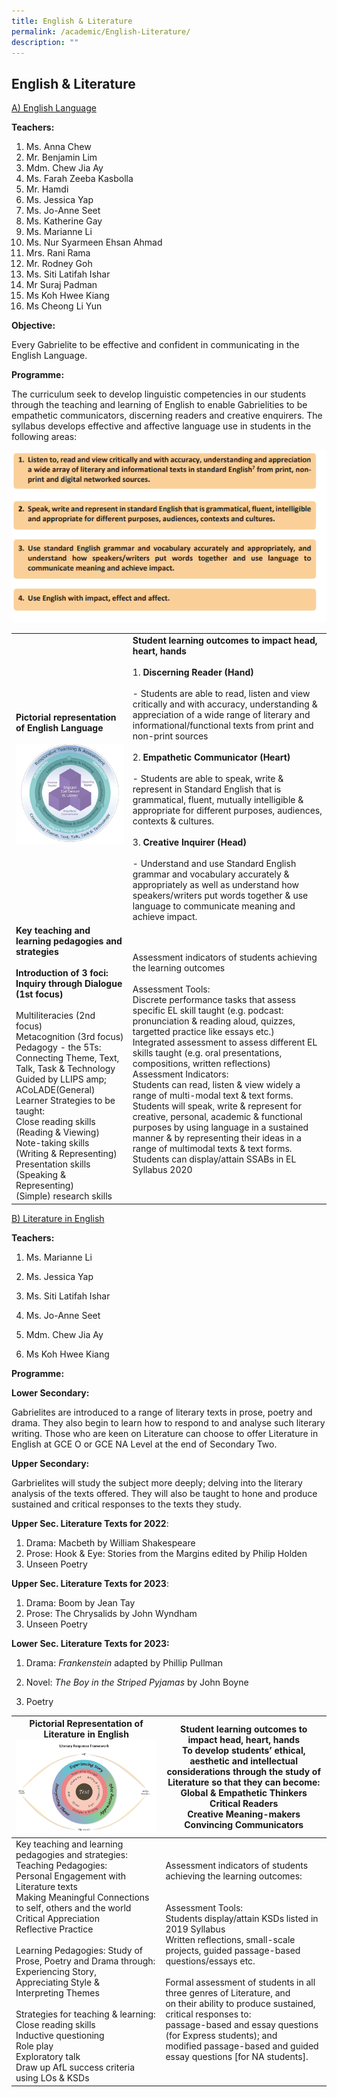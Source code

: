 ```yaml
---
title: English & Literature
permalink: /academic/English-Literature/
description: ""
---
```

## English & Literature 

<u>A) English Language</u>

  
**Teachers:**

1.  Ms. Anna Chew  
2.  Mr. Benjamin Lim
3.  Mdm. Chew Jia Ay
4.  Ms. Farah Zeeba Kasbolla     
5.  Mr. Hamdi
6.  Ms. Jessica Yap
7.  Ms. Jo-Anne Seet
8.  Ms. Katherine Gay
9.  Ms. Marianne Li
10.  Ms. Nur Syarmeen Ehsan Ahmad
11.  Mrs. Rani Rama  
12.  Mr. Rodney Goh
13.  Ms. Siti Latifah Ishar
14.  Mr Suraj Padman
15.  Ms Koh Hwee Kiang
16.  Ms Cheong Li Yun

**Objective:**

Every Gabrielite to be effective and confident in communicating in the English Language.  

**Programme:**

The curriculum seek to develop linguistic competencies in our students through the teaching and learning of English to enable Gabrielities to be empathetic communicators, discerning readers and creative enquirers. The syllabus develops effective and affective language use in students in the following areas:


![](/images/EL.png)

|                                                                                                                                                                                                                                                                                                                                                                                                                                                                                                                    |                                                                                                                                                                                                                                                                                                                                                                                                                                                                                                                                                                                                                                                                                                                                                                                               |
|--------------------------------------------------------------------------------------------------------------------------------------------------------------------------------------------------------------------------------------------------------------------------------------------------------------------------------------------------------------------------------------------------------------------------------------------------------------------------------------------------------------------|-----------------------------------------------------------------------------------------------------------------------------------------------------------------------------------------------------------------------------------------------------------------------------------------------------------------------------------------------------------------------------------------------------------------------------------------------------------------------------------------------------------------------------------------------------------------------------------------------------------------------------------------------------------------------------------------------------------------------------------------------------------------------------------------------|
| **Pictorial representation of English Language**<br><br>![](/images/English%20Language%20-%201.png)                                                                                                                                                                                                                                                                                                                                                                                                                                                              | **Student learning outcomes to impact head, heart, hands**<br><br>1\. **Discerning Reader (Hand)**<br><br>-	Students are able to read, listen and view critically and with accuracy, understanding & appreciation of a wide range of literary and informational/functional texts from print and non-print sources<br><br> 2\. **Empathetic Communicator (Heart)**<br><br>- Students are able to speak, write & represent in Standard English that is grammatical, fluent, mutually intelligible & appropriate for different purposes, audiences, contexts & cultures.<br><br>3\. **Creative Inquirer (Head)**<br><br>-	Understand and use Standard English grammar and vocabulary accurately & appropriately as well as understand how speakers/writers put words together & use language to communicate meaning and achieve impact. |
| **Key teaching and learning pedagogies and strategies<br><br>Introduction of 3 foci:**<br>**Inquiry through Dialogue (1st focus)**<br><br> Multiliteracies (2nd focus)<br>Metacognition (3rd focus)<br>Pedagogy - the 5Ts:<br>Connecting Theme, Text, Talk, Task & Technology<br>Guided by LLIPS amp; ACoLADE(General) Learner Strategies to be taught:<br>Close reading skills (Reading & Viewing)<br>Note-taking skills (Writing & Representing)<br>Presentation skills (Speaking & Representing)<br>(Simple) research skills | Assessment indicators of students achieving the learning outcomes<br><br>Assessment Tools:<br>Discrete performance tasks that assess specific EL skill taught (e.g. podcast: pronunciation & reading aloud, quizzes, targetted practice like essays etc.)<br>Integrated assessment to assess different EL skills taught (e.g. oral presentations, compositions, written reflections)<br>Assessment Indicators:<br>Students can read, listen & view widely a range of multi-modal text & text forms.<br>Students will speak, write & represent for creative, personal, academic & functional purposes by using language in a sustained manner & by representing their ideas in a range of multimodal texts & text forms.<br>Students can display/attain SSABs in EL Syllabus 2020              |


<u>B) Literature in English</u>

**Teachers:**

1.  Ms. Marianne Li  
    
2.  Ms. Jessica Yap  
    
3.  Ms. Siti Latifah Ishar
4.  Ms. Jo-Anne Seet
5.  Mdm. Chew Jia Ay
6.  Ms Koh Hwee Kiang

  

**Programme:**

  

**Lower Secondary:**

Gabrielites are introduced to a range of literary texts in prose, poetry and drama. They also begin to learn how to respond to and analyse such literary writing. Those who are keen on Literature can choose to offer Literature in English at GCE O or GCE NA Level at the end of Secondary Two.

  

**Upper Secondary:**

Garbrielites will study the subject more deeply; delving into the literary analysis of the texts offered. They will also be taught to hone and produce sustained and critical responses to the texts they study.

  

**Upper Sec. Literature Texts for 2022**:

1.  Drama: Macbeth by William Shakespeare
2.  Prose: Hook & Eye: Stories from the Margins edited by Philip Holden
3.  Unseen Poetry

  

**Upper Sec. Literature Texts for 2023**:

1.  Drama: Boom by Jean Tay
2.  Prose: The Chrysalids by John Wyndham
3.  Unseen Poetry

  

**Lower Sec. Literature Texts for 2023:**

1.  Drama: _Frankenstein_ adapted by Phillip Pullman  
    
2.  Novel: _The Boy in the Striped Pyjamas_ by John Boyne  
    
3.  Poetry



| Pictorial Representation of Literature in English<br> ![](/images/English%20Language%20-%202.png)                                                                                                                                                                                                                                                                                                                                                                                                                                                                                                                | Student learning outcomes to impact head, heart, hands<br>To develop students’ ethical, aesthetic and intellectual considerations through the study of Literature so that they can become:<br>Global & Empathetic Thinkers<br>Critical Readers<br>Creative Meaning-makers<br>Convincing Communicators                                                                                                                                                                                                                                  |
|------------------------------------------------------------------------------------------------------------------------------------------------------------------------------------------------------------------------------------------------------------------------------------------------------------------------------------------------------------------------------------------------------------------------------------------------------------------------------------------------------------------------------------------------------------------------|----------------------------------------------------------------------------------------------------------------------------------------------------------------------------------------------------------------------------------------------------------------------------------------------------------------------------------------------------------------------------------------------------------------------------------------------------------------------------------------------------------------------------------------|
| Key teaching and learning pedagogies and strategies:<br>Teaching Pedagogies:<br>Personal Engagement with Literature texts<br>Making Meaningful Connections to self, others and the world<br>Critical Appreciation<br>Reflective Practice<br><br>Learning Pedagogies: Study of Prose, Poetry and Drama through:<br>Experiencing Story,<br>Appreciating Style &<br>Interpreting Themes<br><br>Strategies for teaching & learning:<br>Close reading skills<br>Inductive questioning<br>Role play<br>Exploratory talk<br>Draw up AfL success criteria using LOs & KSDs<br> | Assessment indicators of students achieving the learning outcomes:<br><br><br>Assessment Tools:<br>Students display/attain KSDs listed in 2019 Syllabus<br>Written reflections, small-scale projects, guided passage-based questions/essays etc.<br><br>Formal assessment of students in all three genres of Literature, and<br>on their ability to produce sustained, critical responses to:<br>passage-based and essay questions (for Express students); and<br>modified passage-based and guided essay questions [for NA students]. |